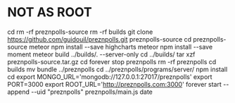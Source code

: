 # NOT AS ROOT
cd
rm -rf preznpolls-source
rm -rf builds
git clone https://github.com/guidouil/preznpolls.git preznpolls-source
cd preznpolls-source
meteor npm install --save highcharts
meteor npm install --save moment
meteor build ../builds/. --server-only
cd ../builds/
tar xzf preznpolls-source.tar.gz
cd
forever stop preznpolls
rm -rf preznpolls
cd builds
mv bundle ../preznpolls
cd ../preznpolls/programs/server/
npm install
cd
export MONGO_URL='mongodb://127.0.0.1:27017/preznpolls'
export PORT=3000
export ROOT_URL='http://preznpolls.com:3000'
forever start --append --uid "preznpolls" preznpolls/main.js
date
